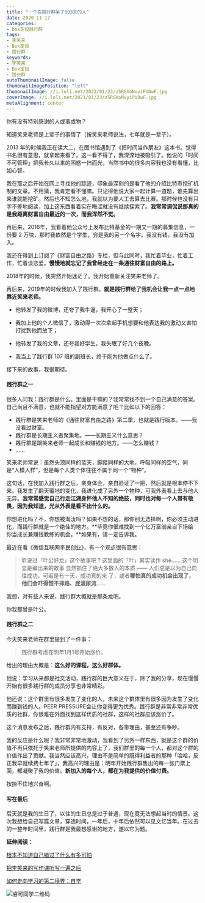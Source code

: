```yaml
---
title: "一个在践行群呆了503天的人"
date: 2020-11-17
categories:
- box定投践行群
tags:
- 李笑来
- Box定投
- 践行群
keywords:
- 李笑来
- Box定投
- 践行群
autoThumbnailImage: false
thumbnailImagePosition: "left"
thumbnailImage: //i.loli.net/2021/01/23/z5RGXoNvyiPVDwF.jpg
coverImage: //i.loli.net/2021/01/23/z5RGXoNvyiPVDwF.jpg
metaAlignment: center
---
```

你有没有特别感谢的人或事或物？
<!--more-->

<!-- toc -->

知道笑来老师是上辈子的事情了（按笑来老师说法，七年就是一辈子）。

2013 年的时候我正在读大二，在图书馆遇到了《把时间当作朋友》这本书。觉得书名很有意思，就拿起来看了。这一看不得了，我深深地被吸引了。他说的「时间不可管理」把我长久以来的困惑一扫而光，当然书中的很多内容我也没有看懂，比如心智。

我在那之后开始在网上寻找他的踪迹，印象最深刻的是看了他的介绍比特币挖矿机制的文章。不用猜，我肯定看不懂嘛。只记得他说大家一起计算一道题，谁先算出来谁就能挖矿。然后也不知怎么地，我就以为要人工去算去比赛。那时候也没有只字不差地阅读，加上这东西看着实在晦涩就没有继续探索了。**我常常调侃说那真的是我距离财富自由最近的一次，而我浑然不觉。**

再后来，2016年，我看着他公众号上发布比特基金的一期又一期的募集信息，一份要 2 万块，那时我依然是个学生，穷是我的另一个名字。我没有钱，我没有加入。

我还在得到上订阅了《财富自由之路》专栏，但与此同时，我忙着毕业，忙着工作，忙着谈恋爱。**慢慢地就忘记了我曾经走在一条通往财富自由的路上。**

2018年的时候，我突然开始迷茫了。我开始重新关注笑来老师了。

再后来，2019年的时候我加入了践行群。**就是践行群给了我机会让我一点一点地靠近笑来老师。**

- 他转发了我的微博，还夸了我牛逼，我开心了一整天；

- 我加上他的个人微信了，激动得一次次拿起手机想要和他表达我的激动又害怕打扰到他而放下；

- 他转发了我的文章，还夸我好学生，我失眠了好几个夜晚。

- 我当上了践行群 107 班的副班长，终于能为他做点什么了。

接下来的故事，我很期待。

#### 践行群之一

很多人问我：践行群是什么，里面是干嘛的？我常常找不到一个自己满意的答案。自己尚且不满意，也就不能指望对方能满意了吧？比如以下的回答：

- 践行群是笑来老师的《通往财富自由之路》第二季，也就是践行版本。——我没看过财富。
- 践行群是长期主义者聚集地。——长期主义什么意思？
- 践行群是跟笑来老师一起成长和赚钱的地方。——怎么赚钱？
- ......

笑来老师常说：虽然头顶同样的蓝天，脚踏同样的大地，呼吸同样的空气，同是“人模人样”，但是每个人类个体往往不属于同一个”物种“。

这句话，在我加入践行群之后，亲身体会，亲自验证了一把，然后就是根本停不下来。我发生了翻天覆地的变化，我进化成了另外一个物种，可我外表看上去与他人无异。**我常常感觉自己行走江湖身怀他人不知的绝技，同时也对每一个人带有敬畏，因为我知道，光从外表是看不出什么的。**

你想进化吗？不，你想被淘汰吗？如果不想的话，那你别无选择啊，你必须主动进化，而践行群就是一个绝佳的地方。**毕竟你很难找到一个亿万富翁亲自下场给你当成长兼赚钱教练的机会。**如果有，请一定告诉我。

最近在看《微信互联网平民创业》，有一个观点很有意思：

> 听说过「叶公好龙」这个故事吧 ? 这里面的「叶」其实读作 shè...... 这个明显是编出来的故事 显然抓住了绝大多数人的本质 —— 人们总是以为自己向往成功，可若是有一天，成功真的来 了，或者**哪怕真的成功机会出现了，他们会吓得慌不择路、屁滚尿流**......

我想，对有些人来说，践行群大概就是那条龙吧。

你我都曾是叶公。

#### 践行群之二

今天笑来老师在群里提到了一件事：

> 践行群考虑在明年1月1号开始涨价。

给出的理由大概是：**这么好的课程，这么好群体。**

他说：学习从来都是社交活动，践行群的巨大意义在于，除了我的分享，现在慢慢开始有很多践行群的成员分享也非常精彩。

他还说：这个群里有很多发生了变化的人，未来这个群体里有很多因为发生了变化而赚到钱的人。PEER PRESSURE会让你变得更为优秀。践行群是非常非常非常优质的社群，你很难在外面找到这样优质的社群，这样的社群应该涨价了。

这个消息发布之后，践行群内有支持，有反对，各带理由，甚至还有争吵。

我的反应是什么呢？我非常非常地激动，我看到了另外一样东西，就是这个群的价值不再只依托于笑来老师所提供的内容上了，我们群里的每一个人，都对这个群的价值作出了贡献。我当然应该高兴，理由不是简单的既得利益者的那种「哈哈，反正我早就续费七年了」，我高兴的理由是：明年开始践行群售出的每一张门票上面，都凝聚了我的价值。**新加入的每个人，都在为我提供的价值付费。**

按捺不住地兴奋啊。

#### 写在最后

后天就是我的生日了，以往的生日总是过于普通，现在竟无法想起当时的情景。这次我想给自己写篇文章，穿透时间，一年后，十年后依然可以见文忆当年。在过去的一整年时间里，践行群是我最想感谢的地方，遂以它为题。

**延伸阅读：**

[根本不知道自己错过了什么有多可怕](https://mp.weixin.qq.com/s/6YKYvAkILKAcakKtL8nMNw)

[把李笑来的写作课听写一遍之后](https://mp.weixin.qq.com/s/dhx_ba2dq_V_lZyWeyu-yg)

[如何走向学习的第二境界：自学](https://mp.weixin.qq.com/s/y48GAtmbZf0kPSDMLOPkHQ)

![睿可同学二维码](https://i.loli.net/2021/01/23/lWhKiHFZU9jknG2.png)